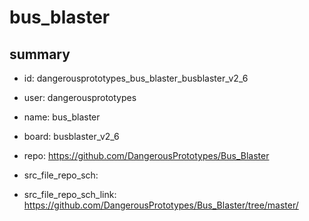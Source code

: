 # bus_blaster
 
## summary 
* id: dangerousprototypes_bus_blaster_busblaster_v2_6
* user: dangerousprototypes
* name: bus_blaster
* board: busblaster_v2_6
* repo: https://github.com/DangerousPrototypes/Bus_Blaster



* src_file_repo_sch: 
* src_file_repo_sch_link: https://github.com/DangerousPrototypes/Bus_Blaster/tree/master/






